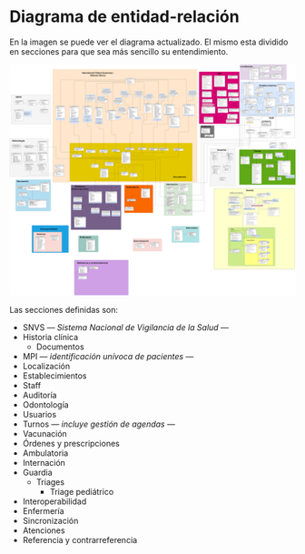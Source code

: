 # Diagrama de entidad-relación

En la imagen se puede ver el diagrama actualizado. El mismo esta dividido en secciones para que sea más sencillo su entendimiento.


![DERE_CON_SECCION](imagenes/DERE_CON_SECCIONES.png)


Las secciones definidas son:

- SNVS — *Sistema Nacional de Vigilancia de la Salud* —
- Historia clínica
	- Documentos
- MPI — *identificación unívoca de pacientes* —
- Localización
- Establecimientos
- Staff
- Auditoría
- Odontología
- Usuarios
- Turnos — *incluye gestión de agendas* —
- Vacunación
- Órdenes y prescripciones
- Ambulatoria
- Internación
- Guardia
	- Triages
		- Triage pediátrico
- Interoperabilidad
- Enfermería
- Sincronización
- Atenciones
- Referencia y contrarreferencia